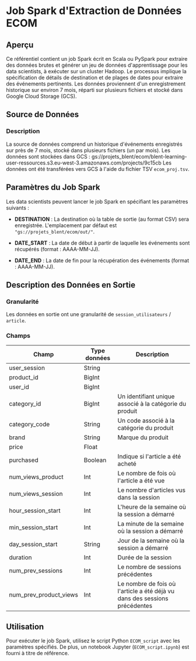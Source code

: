 # Job Spark d'Extraction de Données ECOM

## Aperçu

Ce référentiel contient un job Spark écrit en Scala ou PySpark pour extraire des données brutes et générer un jeu de données d'apprentissage pour les data scientists, à exécuter sur un cluster Hadoop. Le processus implique la spécification de détails de destination et de plages de dates pour extraire des événements pertinents. Les données proviennent d'un enregistrement historique sur environ 7 mois, réparti sur plusieurs fichiers et stocké dans Google Cloud Storage (GCS).

## Source de Données

### Description

La source de données comprend un historique d'événements enregistrés sur près de 7 mois, stocké dans plusieurs fichiers (un par mois). 
Les données sont stockées dans GCS :
gs://projets_blent/ecom/blent-learning-user-ressources.s3.eu-west-3.amazonaws.com/projects/9c15cb
Les données ont été transférées vers GCS à l'aide du fichier TSV `ecom_proj.tsv`.

## Paramètres du Job Spark

Les data scientists peuvent lancer le job Spark en spécifiant les paramètres suivants :

- **DESTINATION** : La destination où la table de sortie (au format CSV) sera enregistrée. L'emplacement par défaut est `"gs://projets_blent/ecom/out/"`.

- **DATE_START** : La date de début à partir de laquelle les événements sont récupérés (format : AAAA-MM-JJ).

- **DATE_END** : La date de fin pour la récupération des événements (format : AAAA-MM-JJ).

## Description des Données en Sortie

### Granularité

Les données en sortie ont une granularité de `session_utilisateurs` / `article`.

### Champs

| Champ                | Type données | Description                                           |
|----------------------|--------------|-------------------------------------------------------|
| user_session         | String       |                                                       |
| product_id           | BigInt       |                                                       |
| user_id              | BigInt       |                                                       |
| category_id          | BigInt       | Un identifiant unique associé à la catégorie du produit |
| category_code        | String       | Un code associé à la catégorie du produit              |
| brand                | String       | Marque du produit                                      |
| price                | Float        |                                                       |
| purchased           | Boolean      | Indique si l'article a été acheté                      |
| num_views_product    | Int          | Le nombre de fois où l'article a été vue               |
| num_views_session    | Int          | Le nombre d'articles vus dans la session              |
| hour_session_start   | Int          | L'heure de la semaine où la session a démarré         |
| min_session_start    | Int          | La minute de la semaine où la session a démarré       |
| day_session_start    | String       | Jour de la semaine où la session a démarré             |
| duration             | Int          | Durée de la session                                    |
| num_prev_sessions    | Int          | Le nombre de sessions précédentes                      |
| num_prev_product_views| Int          | Le nombre de fois où l'article a été déjà vu dans des sessions précédentes |


## Utilisation

Pour exécuter le job Spark, utilisez le script Python `ECOM_script` avec les paramètres spécifiés. 
De plus, un notebook Jupyter (`ECOM_script.ipynb`) est fourni à titre de référence.
